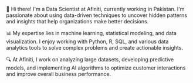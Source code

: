 👋 Hi there! I'm a Data Scientist at Afiniti, currently working in Pakistan. I'm passionate about using data-driven techniques to uncover hidden patterns and insights that help organizations make better decisions.

📊 My expertise lies in machine learning, statistical modeling, and data visualization. I enjoy working with Python, R, SQL, and various data analytics tools to solve complex problems and create actionable insights.

🔍 At Afiniti, I work on analyzing large datasets, developing predictive models, and implementing AI algorithms to optimize customer interactions and improve overall business performance.
